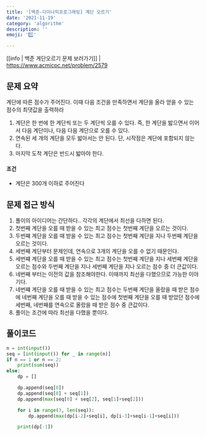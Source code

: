 ```yaml
---
title: '[백준-다이나믹프로그래밍] 계단 오르기'
date: '2021-11-19'
category: 'algorithm'
description: ''
emoji: '1️⃣'

---
```


[[info | 백준 게단오르기 문제 보러가기]]
| https://www.acmicpc.net/problem/2579

## 문제 요약

계단에 따른 점수가 주어진다. 이때 다음 조건을 만족하면서 계단을 올라 얻을 수 있는 점수의 최댓값을 출력하라

1. 계단은 한 번에 한 계단씩 또는 두 계단씩 오를 수 있다. 즉, 한 계단을 밟으면서 이어서 다음 계단이나, 다음 다음 계단으로 오를 수 있다.
2. 연속된 세 개의 계단을 모두 밟아서는 안 된다. 단, 시작점은 계단에 포함되지 않는다.
3. 마지막 도착 계단은 반드시 밟아야 한다.

#### 조건

- 계단은 300개 이하로 주어진다

## 문제 접근 방식

1. 풀이의 아이디어는 간단하다.. 각각의 계단에서 최선을 다하면 된다.
1. 첫번째 계단을 오를 때 받을 수 있는 최고 점수는 첫번째 계단을 오르는 것이다.
1. 두번쨰 계단을 오를 때 받을 수 있는 최고 점수는 첫번째 계단을 지나 두번째 계단을 오르는 것이다.
1. 세번째 계단부터 문제인데, 연속으로 3개의 계단을 오를 수 없기 때문인다.
1. 세번쨰 계단을 오를 때 받을 수 있는 최고 점수는 첫번째 계단을 지나 세번째 계단을 오르는 점수와 두번째 계단을 지나 세번째 계단을 지나 오르는 점수 중 더 큰값이다.
1. 네번째 부터는 이전의 값을 참조해야한다. 이때까지 최선을 다했으므로 가능한 이야기다.
1. 네번쨰 계단을 오를 때 받을 수 있는 최고 점수는 두번째 계단을 올랐을 때 받은 점수에 네번째 계단을 오를 때 받을 수 있는 점수에 첫번째 계단을 오를 때 받았던 점수에 세번째, 네번째를 연속으로 올랐을 때 받은 점수 중 큰값이다.
1. 풀이는 조건에 따라 최선을 다했을 뿐이다.

## 풀이코드

```python
n = int(input())
seq = [int(input()) for _ in range(n)]
if n == 1 or n == 2:
    print(sum(seq))
else:
    dp = []

    dp.append(seq[0])
    dp.append(seq[0] + seq[1])
    dp.append(max(seq[0] + seq[2], seq[1]+seq[2]))

    for i in range(3, len(seq)):
        dp.append(max(dp[i-2]+seq[i], dp[i-3]+seq[i-1]+seq[i]))

    print(dp[-1])
```





